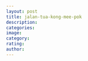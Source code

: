```yaml
---
layout: post
title: jalan-tua-kong-mee-pok
description:
categories:
image:
category:
rating:
author:
---
```

